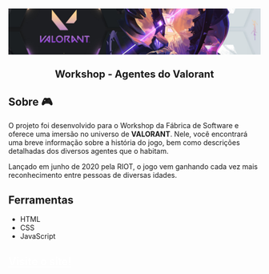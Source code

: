 <h1>
    <img src="./css/images/background-valorant3.jpeg"/>
    <p style="text-align:center; font-size: 20px">Workshop - Agentes do Valorant</p>
</h1>

## Sobre 🎮

O projeto foi desenvolvido para o Workshop da Fábrica de Software e oferece uma imersão no universo de **VALORANT**. Nele, você encontrará uma breve informação sobre a história do jogo, bem como descrições detalhadas dos diversos agentes que o habitam.

Lançado em junho de 2020 pela RIOT, o jogo vem ganhando cada vez mais reconhecimento entre pessoas de diversas idades.

## Ferramentas

- HTML
- CSS
- JavaScript

<h2><a href="https://workshop-frontend-2024-2-gib7qbxie-danielas-projects-c2a0d0ed.vercel.app/" style="color: white">Visite o site!</a></h2>
